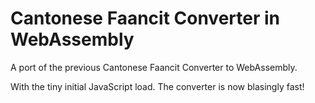 # Cantonese Faancit Converter in WebAssembly

A port of the previous Cantonese Faancit Converter to WebAssembly.

With the tiny initial JavaScript load. The converter is now blasingly fast! 
